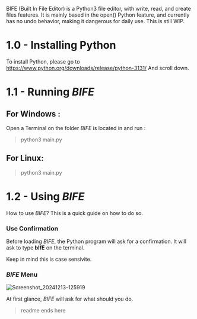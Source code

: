 
BIFE (Built In File Editor) is a Python3 file editor, with write, read, and create files features.
It is mainly based in the open() Python feature, and currently has no undo behavior, making it dangerous for daily use.
This is still WIP.

# 1.0 - Installing Python

To install Python, please go to
https://www.python.org/downloads/release/python-3131/
And scroll down.

# 1.1 - Running *BIFE*

## For Windows :

Open a Terminal on the folder *BIFE* is located in and run :

> python3 main.py
>

## For Linux:

> python3 main.py
>

# 1.2 - Using *BIFE*

How to use *BIFE*? This is a quick guide on how to do so.

### Use Confirmation

Before loading *BIFE*, the Python program will ask for a confirmation.
It will ask to type **bIfE** on the terminal.

Keep in mind this is case sensivite.

### *BIFE* Menu

![Screenshot_20241213-125919](https://github.com/user-attachments/assets/495c1c74-eed7-46dd-bd0b-571a48742708)

At first glance, *BIFE* will ask for what should you do.

> readme ends here
